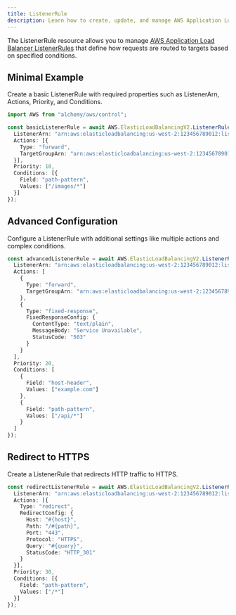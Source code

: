 ```yaml
---
title: ListenerRule
description: Learn how to create, update, and manage AWS Application Load Balancer ListenerRules using Alchemy Cloud Control.
---
```


The ListenerRule resource allows you to manage [AWS Application Load Balancer ListenerRules](https://docs.aws.amazon.com/elasticloadbalancing/latest/userguide/) that define how requests are routed to targets based on specified conditions.

## Minimal Example

Create a basic ListenerRule with required properties such as ListenerArn, Actions, Priority, and Conditions.

```ts
import AWS from "alchemy/aws/control";

const basicListenerRule = await AWS.ElasticLoadBalancingV2.ListenerRule("basicListenerRule", {
  ListenerArn: "arn:aws:elasticloadbalancing:us-west-2:123456789012:listener/app/my-load-balancer/50dc6c495c0c9188",
  Actions: [{
    Type: "forward",
    TargetGroupArn: "arn:aws:elasticloadbalancing:us-west-2:123456789012:targetgroup/my-target-group/73e2d6bc24d8a067"
  }],
  Priority: 10,
  Conditions: [{
    Field: "path-pattern",
    Values: ["/images/*"]
  }]
});
```

## Advanced Configuration

Configure a ListenerRule with additional settings like multiple actions and complex conditions.

```ts
const advancedListenerRule = await AWS.ElasticLoadBalancingV2.ListenerRule("advancedListenerRule", {
  ListenerArn: "arn:aws:elasticloadbalancing:us-west-2:123456789012:listener/app/my-load-balancer/50dc6c495c0c9188",
  Actions: [
    {
      Type: "forward",
      TargetGroupArn: "arn:aws:elasticloadbalancing:us-west-2:123456789012:targetgroup/my-target-group/73e2d6bc24d8a067"
    },
    {
      Type: "fixed-response",
      FixedResponseConfig: {
        ContentType: "text/plain",
        MessageBody: "Service Unavailable",
        StatusCode: "503"
      }
    }
  ],
  Priority: 20,
  Conditions: [
    {
      Field: "host-header",
      Values: ["example.com"]
    },
    {
      Field: "path-pattern",
      Values: ["/api/*"]
    }
  ]
});
```

## Redirect to HTTPS

Create a ListenerRule that redirects HTTP traffic to HTTPS.

```ts
const redirectListenerRule = await AWS.ElasticLoadBalancingV2.ListenerRule("redirectListenerRule", {
  ListenerArn: "arn:aws:elasticloadbalancing:us-west-2:123456789012:listener/app/my-load-balancer/50dc6c495c0c9188",
  Actions: [{
    Type: "redirect",
    RedirectConfig: {
      Host: "#{host}",
      Path: "/#{path}",
      Port: "443",
      Protocol: "HTTPS",
      Query: "#{query}",
      StatusCode: "HTTP_301"
    }
  }],
  Priority: 30,
  Conditions: [{
    Field: "path-pattern",
    Values: ["/*"]
  }]
});
```